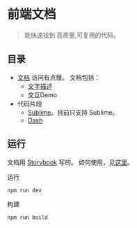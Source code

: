 # 前端文档
> 能快速找到 高质量,可复用的代码。

## 目录
* [文档](https://iamjoel.github.io/front-end-codes/doc/dist/index.html) 访问有点慢。 文档包括：
  * [文字描述](doc)
  * 交互Demo
* 代码片段
  * [Sublime](snippent/sublime)。目前只支持 Sublime。
  * [Dash](snippent/dash)

## 运行
文档用 [Storybook](https://storybook.js.org) 写的。 如何使用，见[这里](storybook.md)。

运行
```bash
npm run dev
```

构建
```bash
npm run build
```



